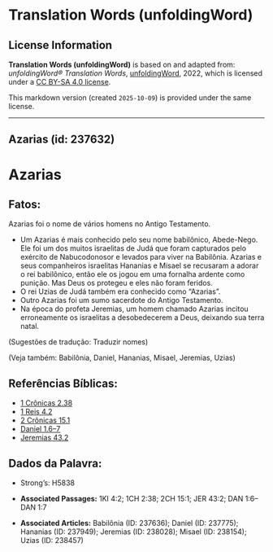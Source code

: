 # Translation Words (unfoldingWord)

## License Information

**Translation Words (unfoldingWord)** is based on and adapted from: _unfoldingWord® Translation Words_, [unfoldingWord](https://unfoldingword.org/utw), 2022, which is licensed under a [CC BY-SA 4.0 license](https://creativecommons.org/licenses/by-sa/4.0/legalcode.en).

This markdown version (created `2025-10-09`) is provided under the same license.



--------------------------------

## Azarias (id: 237632)

Azarias
=======

Fatos:
------

Azarias foi o nome de vários homens no Antigo Testamento.

* Um Azarias é mais conhecido pelo seu nome babilônico, Abede\-Nego. Ele foi um dos muitos israelitas de Judá que foram capturados pelo exército de Nabucodonosor e levados para viver na Babilônia. Azarias e seus companheiros israelitas Hananias e Misael se recusaram a adorar o rei babilônico, então ele os jogou em uma fornalha ardente como punição. Mas Deus os protegeu e eles não foram feridos.
* O rei Uzias de Judá também era conhecido como “Azarias”.
* Outro Azarias foi um sumo sacerdote do Antigo Testamento.
* Na época do profeta Jeremias, um homem chamado Azarias incitou erroneamente os israelitas a desobedecerem a Deus, deixando sua terra natal.

(Sugestões de tradução: Traduzir nomes)

(Veja também: Babilônia, Daniel, Hananias, Misael, Jeremias, Uzias)

Referências Bíblicas:
---------------------

* [1 Crônicas 2\.38](https://ref.ly/1Chr2:38)
* [1 Reis 4\.2](https://ref.ly/1Kgs4:2)
* [2 Crônicas 15\.1](https://ref.ly/2Chr15:1)
* [Daniel 1\.6–7](https://ref.ly/Dan1:6-Dan1:7)
* [Jeremias 43\.2](https://ref.ly/Jer43:2)

Dados da Palavra:
-----------------

* Strong’s: H5838

* **Associated Passages:** 1KI 4:2; 1CH 2:38; 2CH 15:1; JER 43:2; DAN 1:6–DAN 1:7
* **Associated Articles:** Babilônia (ID: 237636); Daniel (ID: 237775); Hananias (ID: 237949); Jeremias (ID: 238028); Misael (ID: 238154); Uzias (ID: 238457)

